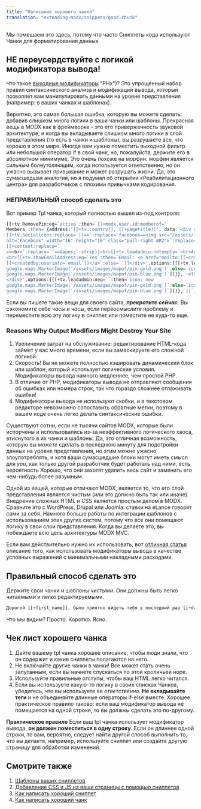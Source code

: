 ```yaml
---
title: "Написание хорошего чанка"
translation: "extending-modx/snippets/good-chunk"
---
```


Мы помещаем это здесь, потому что часто Сниппеты кода используют Чанки для форматирования данных.

## НЕ переусердствуйте с логикой модификатора вывода!

Что такое [выходные модификаторы](building-sites/tag-syntax/output-filters) "PHx")? Это упрощенный набор правил синтаксического анализа и модификаций вывода, который позволяет вам манипулировать данными на уровне представления (например: в ваших чанках и шаблонах).

Вероятно, это самая большая ошибка, которую вы можете сделать: добавив слишком много логики в ваши чанки или шаблоны. Прекрасная вещь в MODX как в фреймворке - это его приверженность звуковой архитектуре, и когда вы вкладываете слишком много логики в слой представления (то есть в чанки и шаблоны), вы разрушаете все, что хорошо в этом мире. Иногда вам нужно поместить выходной фильтр или небольшой оператор if в свой чанк, но, пожалуйста, держите его в абсолютном минимуме. 
Это очень похоже на морфин: морфин является сильным болеутоляющим, когда используется ответственно, но он ужасно вызывает привыкание и может разрушать жизни. Да, это сумасшедшая аналогия, но я подумал об открытии «Реабилитационного центра» для разработчиков с плохими привычками кодирования.

### НЕПРАВИЛЬНЫЙ способ сделать это

Вот пример Tpl чанка, который полностью вышел из-под контроля:

``` php
[[+tv.RemovePin:eq=`active`:then=`[[+modx.user.id:memberof=`
Members`:then=`{address:'[[+tv.country]], [[+pagetitle]]', data:'<div class="googleBubble">
[[+tv.Socialicons:replace=`||==`:replace=`facebook==<img src="/assets/images/mapof/facebook.png"
alt="Facebook" width="16" height="16" class="pull-right mR2">`:replace=`linkedin==<img src="/assets/images/mapof/linkedin.png" alt="linked in" width="16" height="16" class="pull-right mR2">`:replace=`twitter==<img src="/assets/images/mapof/twitter.png" alt="twitter" width="16" height="16" class="pull-right mR2">`]]<b>[[+tv.GPGroupName:replace=`'==&apos;`:default=`Dr [[+createdby:userinfo=`fullname`:ucwords]]`]]</b><br>[[+tv.occupation:notempty=`Occupation: [[+tv.occupation]]<br>`]][[+tv.other:notempty=`Occupation: [[+tv.other]]<br><br>`]]
[[+content:replace=`
==<br>`:replace=`'==&apos;`:strip]]<br>[[+tv.leadadmin:notempty=`<br>Admin contact: [[+tv.leadadmin]]`]] [[+tv.opentomembers:notempty=`<br>Open to new members?: [[+tv.opentomembers]]`]]
<br>[[+tv.showEmailAddress:eq=`Yes`:then=`Email: <a href="mailto:[[+createdby:userinfo=`email`]]">
[[+createdby:userinfo=`email`]]</a>`:else=``]]</div>',options:{[[+tv.leadadmin:neq=``:then=`icon: new
google.maps.MarkerImage('/assets/images/mapof/pin-gold.png')`:else=`icon: new
google.maps.MarkerImage('/assets/images/mapof/pin-blue.png')`]]}},`:else=`{address:'[[+tv.country]], [[+pagetitle]]', data:'<div class="googleBubble"><h3>Login to view</h3><p>To view the details of this pin please <a href="[[~702]]">create an account</a> or <a href="[[~702]]">login</a></p>
</div>',options:{[[+tv.leadadmin:neq=``:then=`icon: new
google.maps.MarkerImage('/assets/images/mapof/pin-gold.png')`:else=`icon: new
google.maps.MarkerImage('/assets/images/mapof/pin-blue.png')`]]}},`]]`]]
```

Если вы пишете такие вещи для своего сайта, _**прекратите сейчас**_. Вы сэкономите себе _часы и часы_, если переосмыслите проблему и переместите всю эту логику в сниппет или поместите ее куда-то еще.

### Reasons Why Output Modifiers Might Destroy Your Site

1. Увеличение затрат на обслуживание: редактирование HTML-кода займет у вас много времени, если вы замаскируете его сложной логикой.
2. Скорость! Вы не можете полностью кэшировать динамический блок или шаблон, который использует логические условия. Модификаторы вывода намного медленнее, чем простой PHP.
3. В отличие от PHP, модификаторы вывода не отправляют сообщения об ошибках или номера строк, так что гораздо сложнее отлаживать ошибки!
4. Модификаторы вывода не используют скобки, и в текстовом редакторе невозможно сопоставить обратные метки, поэтому в вашем коде очень легко делать синтаксические ошибки.

Существуют сотни, если не тысячи сайтов MODX, которые были испорчены и использовались из-за неэффективного логического хаоса, втиснутого в их чанки и шаблоны. Да, это отличная возможность, которую вы _можете_ сделать в последнюю минуту для подстройки данных на уровне представления, но этим можно ужасно злоупотреблять, и хотя ваши сумасшедшие блоки могут иметь смысл для _you_, как только другой разработчик будет работать над ними, есть вероятность Хорошо, что они захотят удалить весь сайт и заменить его чем-нибудь более разумным.

Одной из вещей, которые отличают MODX, является то, что его слой представления является чистым (или это должно быть так или иначе). Внедрение сложных HTML и CSS является простым делом в MODX. Сравните это с WordPress, Drupal или Joomla: ставки на eLance говорят сами за себя. Намного больше работы по интеграции шаблонов с использованием этих других систем, потому что все они помещают логику в свои слои представления. Когда вы делаете это, вы побеждаете всю цель архитектуры MODX MVC.

Если вам действительно нужно их использовать, вот [отличная статья](https://modx.com/blog/2012/09/14/tags-as-the-result-or-how-conditionals-are-like-mosquitoes/) описание того, как использовать модификаторы вывода в качестве условных выражений с минимальными накладными расходами.

## Правильный способ сделать это

Держите свои чанки и шаблоны _чистыми_. Они должны быть легко читаемыми и легко редактируемыми.

``` php
Дорогой [[+first_name]], было приятно видеть тебя в последний раз [[+day_of_week]]
```

Что мы видим? Просто. Коротко. Ясно.

## Чек лист хорошего чанка

1. Дайте вашему tpl чанка хорошее описание, чтобы люди знали, что он содержит и какие сниппеты полагаются на него.
2. Не включайте другие чанки в чанки! Все может стать очень запутанным, если вы начнете спускаться по этой кроличьей норе.
3. Используйте правильные отступы, чтобы ваш HTML легко читался.
4. Если вы используете какую-то логику в своих списках Чанков, убедитесь, что вы используете ее _ответственно_. **Не вкладывайте теги** и не объединяйте длинные операторы if-else вместе. Хорошее практическое правило таково: если ваш модификатор вывода не помещается на одной строке, то вы должны сделать это по-другому.

**Практическое правило**
Если ваш tpl чанка использует модификатор вывода, **он должен поместиться в одну строку**. Если он длиннее одной строки, то вам, вероятно, следует найти другой способ выполнить то, что вы делаете, например, используйте сниппет или создайте другую страницу для обработки изменений.

## Смотрите также

1. [Шаблоны ваших сниппетов](extending-modx/snippets/templating)
2. [Добавление CSS и JS на ваши страницы с помощью сниппетов](extending-modx/snippets/register-assets)
3. [Как написать хороший сниппет](extending-modx/snippets/good-snippet)
4. [Как написать хороший чанк](extending-modx/snippets/good-chunk)

